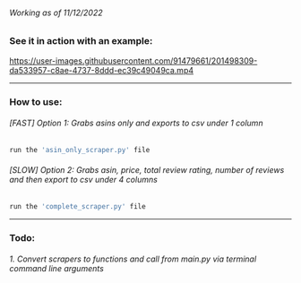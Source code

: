 ###### _Working as of 11/12/2022_

### See it in action with an example:
https://user-images.githubusercontent.com/91479661/201498309-da533957-c8ae-4737-8ddd-ec39c49049ca.mp4


---

### How to use:

###### [FAST] Option 1: Grabs asins only and exports to csv under 1 column
```bash
run the 'asin_only_scraper.py' file
```

###### [SLOW] Option 2: Grabs asin, price, total review rating, number of reviews and then export to csv under 4 columns
```bash
run the 'complete_scraper.py' file
```

---

### Todo:

###### 1. Convert scrapers to functions and call from main.py via terminal command line arguments
